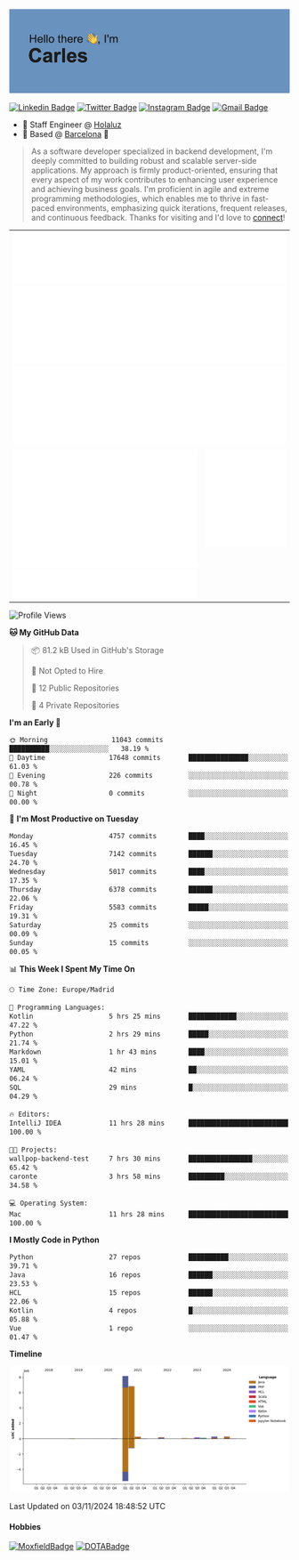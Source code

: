<img src="header.png" alt="header">

[![Linkedin Badge](https://img.shields.io/badge/-cdespona-blue?style=flat&logo=Linkedin&logoColor=white&link=https://www.linkedin.com/in/carles-david-espona-casas-56219b11/)](https://www.linkedin.com/in/carles-david-espona-casas-56219b11/)
[![Twitter Badge](https://img.shields.io/badge/-@__cdespona-1ca0f1?style=flat&labelColor=1ca0f1&logo=twitter&logoColor=white&link=https://twitter.com/CDEspona)](https://twitter.com/CDEspona)
[![Instagram Badge](https://img.shields.io/badge/-@__cdespona-purple?style=flat&logo=instagram&logoColor=white&link=https://www.instagram.com/cdespona/)](https://www.instagram.com/cdespona/)
[![Gmail Badge](https://img.shields.io/badge/-cdespona-c14438?style=flat&logo=Gmail&logoColor=white&link=mailto:cdespona@gmail.com)](mailto:cdespona@gmail.com)

* 🔭 Staff Engineer @ [Holaluz](https://holaluz.com)
* 🏡 Based @ [Barcelona](https://www.google.es/maps/place/Barcelona) 💜

> As a software developer specialized in backend development, I'm deeply committed to building robust and scalable server-side applications. My approach is firmly product-oriented, ensuring that every aspect of my work contributes to enhancing user experience and achieving business goals. I'm proficient in agile and extreme programming methodologies, which enables me to thrive in fast-paced environments, emphasizing quick iterations, frequent releases, and continuous feedback. Thanks for visiting and I'd love to [connect](https://www.linkedin.com/in/carles-david-espona-casas-56219b11/)!

<table style="border-collapse: collapse; border: none;"> 
  <tbody>
  <tr style="border: none;">
    <td colspan="2" style="border: none; vertical-align: top;">
      <img src="summary.svg" alt="summary">
      <img src="activity-community.svg" alt="act-comm">
      <img src="repositories.svg" alt="repo">
    </td>
  </tr>
  <tr>
    <td style="border: none; vertical-align: top;">
      <img src="metrics.plugin.isocalendar.fullyear.svg" alt="calendar">
      <img src="topics.svg" alt="topics">
    </td>
    <td style="border: none; vertical-align: top;">
      <img src="achievements.svg" alt="achievements">
    </td>
  </tr>
  </tbody>
</table>

<!--START_SECTION:waka-->
![Profile Views](http://img.shields.io/badge/Profile%20Views-1-blue)

**🐱 My GitHub Data** 

> 📦 81.2 kB Used in GitHub's Storage 
 > 
> 🚫 Not Opted to Hire
 > 
> 📜 12 Public Repositories 
 > 
> 🔑 4 Private Repositories 
 > 
**I'm an Early 🐤** 

```text
🌞 Morning                11043 commits       ██████████░░░░░░░░░░░░░░░   38.19 % 
🌆 Daytime                17648 commits       ███████████████░░░░░░░░░░   61.03 % 
🌃 Evening                226 commits         ░░░░░░░░░░░░░░░░░░░░░░░░░   00.78 % 
🌙 Night                  0 commits           ░░░░░░░░░░░░░░░░░░░░░░░░░   00.00 % 
```
📅 **I'm Most Productive on Tuesday** 

```text
Monday                   4757 commits        ████░░░░░░░░░░░░░░░░░░░░░   16.45 % 
Tuesday                  7142 commits        ██████░░░░░░░░░░░░░░░░░░░   24.70 % 
Wednesday                5017 commits        ████░░░░░░░░░░░░░░░░░░░░░   17.35 % 
Thursday                 6378 commits        ██████░░░░░░░░░░░░░░░░░░░   22.06 % 
Friday                   5583 commits        █████░░░░░░░░░░░░░░░░░░░░   19.31 % 
Saturday                 25 commits          ░░░░░░░░░░░░░░░░░░░░░░░░░   00.09 % 
Sunday                   15 commits          ░░░░░░░░░░░░░░░░░░░░░░░░░   00.05 % 
```


📊 **This Week I Spent My Time On** 

```text
🕑︎ Time Zone: Europe/Madrid

💬 Programming Languages: 
Kotlin                   5 hrs 25 mins       ████████████░░░░░░░░░░░░░   47.22 % 
Python                   2 hrs 29 mins       █████░░░░░░░░░░░░░░░░░░░░   21.74 % 
Markdown                 1 hr 43 mins        ████░░░░░░░░░░░░░░░░░░░░░   15.01 % 
YAML                     42 mins             ██░░░░░░░░░░░░░░░░░░░░░░░   06.24 % 
SQL                      29 mins             █░░░░░░░░░░░░░░░░░░░░░░░░   04.29 % 

🔥 Editors: 
IntelliJ IDEA            11 hrs 28 mins      █████████████████████████   100.00 % 

🐱‍💻 Projects: 
wallpop-backend-test     7 hrs 30 mins       ████████████████░░░░░░░░░   65.42 % 
caronte                  3 hrs 58 mins       █████████░░░░░░░░░░░░░░░░   34.58 % 

💻 Operating System: 
Mac                      11 hrs 28 mins      █████████████████████████   100.00 % 
```

**I Mostly Code in Python** 

```text
Python                   27 repos            ██████████░░░░░░░░░░░░░░░   39.71 % 
Java                     16 repos            ██████░░░░░░░░░░░░░░░░░░░   23.53 % 
HCL                      15 repos            ██████░░░░░░░░░░░░░░░░░░░   22.06 % 
Kotlin                   4 repos             █░░░░░░░░░░░░░░░░░░░░░░░░   05.88 % 
Vue                      1 repo              ░░░░░░░░░░░░░░░░░░░░░░░░░   01.47 % 
```



**Timeline**

![Lines of Code chart](https://raw.githubusercontent.com/cdespona/cdespona/main/assets/bar_graph.png)


 Last Updated on 03/11/2024 18:48:52 UTC
<!--END_SECTION:waka-->

#### Hobbies
[![MoxfieldBadge](https://img.shields.io/badge/MTG%20Commander-Cdespona-8A2BE2)](https://www.moxfield.com/users/Cdespona)
[![DOTABadge](https://img.shields.io/badge/DOTA2-GRV-red)](https://es.dotabuff.com/players/63807915)
